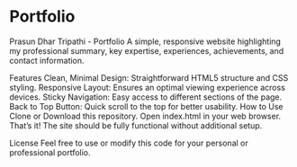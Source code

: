 # Portfolio
Prasun Dhar Tripathi - Portfolio
A simple, responsive website highlighting my professional summary, key expertise, experiences, achievements, and contact information.

Features
Clean, Minimal Design: Straightforward HTML5 structure and CSS styling.
Responsive Layout: Ensures an optimal viewing experience across devices.
Sticky Navigation: Easy access to different sections of the page.
Back to Top Button: Quick scroll to the top for better usability.
How to Use
Clone or Download this repository.
Open index.html in your web browser.
That’s it! The site should be fully functional without additional setup.

License
Feel free to use or modify this code for your personal or professional portfolio.
